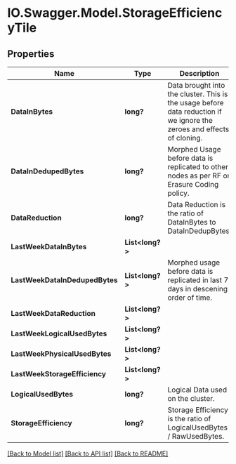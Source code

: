# IO.Swagger.Model.StorageEfficiencyTile
## Properties

Name | Type | Description | Notes
------------ | ------------- | ------------- | -------------
**DataInBytes** | **long?** | Data brought into the cluster. This is the usage before data reduction if we ignore the zeroes and effects of cloning. | [optional] 
**DataInDedupedBytes** | **long?** | Morphed Usage before data is replicated to other nodes as per RF or Erasure Coding policy. | [optional] 
**DataReduction** | **long?** | Data Reduction is the ratio of DataInBytes to DataInDedupBytes. | [optional] 
**LastWeekDataInBytes** | **List&lt;long?&gt;** |  | [optional] 
**LastWeekDataInDedupedBytes** | **List&lt;long?&gt;** | Morphed usage before data is replicated in last 7 days in descening order of time. | [optional] 
**LastWeekDataReduction** | **List&lt;long?&gt;** |  | [optional] 
**LastWeekLogicalUsedBytes** | **List&lt;long?&gt;** |  | [optional] 
**LastWeekPhysicalUsedBytes** | **List&lt;long?&gt;** |  | [optional] 
**LastWeekStorageEfficiency** | **List&lt;long?&gt;** |  | [optional] 
**LogicalUsedBytes** | **long?** | Logical Data used on the cluster. | [optional] 
**StorageEfficiency** | **long?** | Storage Efficiency is the ratio of LogicalUsedBytes / RawUsedBytes. | [optional] 

[[Back to Model list]](../README.md#documentation-for-models) [[Back to API list]](../README.md#documentation-for-api-endpoints) [[Back to README]](../README.md)

